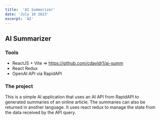 ```yaml
---
title:  'AI Summarizer'
date: 'July 10 2023'
excerpt: 'AI'
---
```


## AI Summarizer

### Tools

* ReactJS + Vite => https://github.com/cdavidr1/ai-summ 
* React Redux
* OpenAI API via RapidAPI

### The project


This is a simple AI application that uses an AI API from RapidAPI to generated summaries of an online article.
The summaries can also be returned in another language. It uses react redux to manage the state from the data received by the API query.


